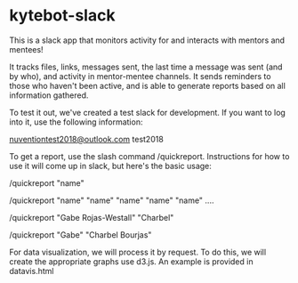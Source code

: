 # kytebot-slack

This is a slack app that monitors activity for and interacts with mentors and mentees!

It tracks files, links, messages sent, the last time a message was sent (and by who), and activity in mentor-mentee channels. It sends reminders to those who haven't been active, and is able to generate reports based on all information gathered.

To test it out, we've created a test slack for development. If you want to log into it, use the following information:

nuventiontest2018@outlook.com
test2018

To get a report, use the slash command /quickreport. Instructions for how to use it will come up in slack, but here's the basic usage:

/quickreport "name"

/quickreport "name" "name" "name" "name" "name" ....

/quickreport "Gabe Rojas-Westall" "Charbel"

/quickreport "Gabe" "Charbel Bourjas"


For data visualization, we will process it by request. To do this, we will create the appropriate graphs use d3.js. An example is provided in datavis.html



